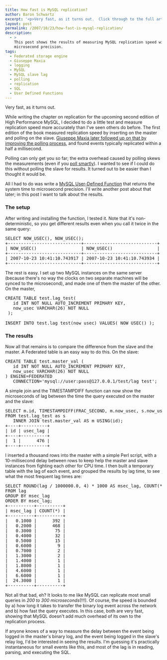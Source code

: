 ```yaml
---
title: How fast is MySQL replication?
author: Baron Schwartz
excerpt: '<p>Very fast, as it turns out.  Click through to the full article for details.</p>'
layout: post
permalink: /2007/10/23/how-fast-is-mysql-replication/
description:
  - >
    This post shows the results of measuring MySQL replication speed with
    microsecond precision.
tags:
  - Federated storage engine
  - Giuseppe Maxia
  - logging
  - MySQL
  - MySQL slave lag
  - polling
  - replication
  - SQL
  - User Defined Functions
---
```

Very fast, as it turns out.

While writing the chapter on replication for the upcoming second edition of High Performance MySQL, I decided to do a little test and measure replication speed more accurately than I've seen others do before. The first edition of the book measured replication speed by inserting on the master and polling on the slave. [Giuseppe Maxia later followed up on that by improving the polling process][1], and found events typically replicated within a half a millisecond.

Polling can only get you so far; the extra overhead caused by polling skews the measurements (even if you [poll smartly][2]). I wanted to see if I could do this without polling the slave for results. It turned out to be easier than I thought it would be.

All I had to do was write a [MySQL User-Defined Function][3] that returns the system time to microsecond precision. I'll write another post about that later; in this post I want to talk about the results.

### The setup

After writing and installing the function, I tested it. Note that it's non-deterministic, so you get different results even when you call it twice in the same query:

<pre>SELECT NOW_USEC(), NOW_USEC(); 
+----------------------------+----------------------------+ 
| NOW_USEC()                 | NOW_USEC()                 | 
+----------------------------+----------------------------+ 
| 2007-10-23 10:41:10.743917 | 2007-10-23 10:41:10.743934 | 
+----------------------------+----------------------------+ </pre>

The rest is easy. I set up two MySQL instances on the same server (because there's no way the clocks on two separate machines will be synced to the microsecond), and made one of them the master of the other. On the master,

<pre>CREATE TABLE test.lag_test( 
   id INT NOT NULL AUTO_INCREMENT PRIMARY KEY, 
   now_usec VARCHAR(26) NOT NULL 
 ); 

INSERT INTO test.lag_test(now_usec) VALUES( NOW_USEC() ); </pre>

### The results

Now all that remains is to compare the difference from the slave and the master. A Federated table is an easy way to do this. On the slave:

<pre>CREATE TABLE test.master_val ( 
   id INT NOT NULL AUTO_INCREMENT PRIMARY KEY, 
   now_usec VARCHAR(26) NOT NULL 
) ENGINE=FEDERATED 
   CONNECTION='mysql://user:pass@127.0.0.1/test/lag_test'; </pre>

A simple join and the TIMESTAMPDIFF function can now show the microseconds of lag between the time the query executed on the master and the slave:

<pre>SELECT m.id, TIMESTAMPDIFF(FRAC_SECOND, m.now_usec, s.now_usec) AS usec_lag
FROM test.lag_test as s
   INNER JOIN test.master_val AS m USING(id); 
+----+----------+ 
| id | usec_lag | 
+----+----------+ 
|  1 |      476 | 
+----+----------+ </pre>

I inserted a thousand rows into the master with a simple Perl script, with a 10-millisecond delay between rows to keep help the master and slave instances from fighting each other for CPU time. I then built a temporary table with the lag of each event, and grouped the results by lag time, to see what the most frequent lag times are:

<pre>SELECT ROUND(lag / 1000000.0, 4) * 1000 AS msec_lag, COUNT(*)
FROM lag
GROUP BY msec_lag
ORDER BY msec_lag;
+----------+----------+ 
| msec_lag | COUNT(*) | 
+----------+----------+ 
|   0.1000 |      392 | 
|   0.2000 |      468 | 
|   0.3000 |       75 | 
|   0.4000 |       32 | 
|   0.5000 |       15 | 
|   0.6000 |        9 | 
|   0.7000 |        2 | 
|   1.3000 |        2 | 
|   1.4000 |        1 | 
|   1.8000 |        1 | 
|   4.6000 |        1 | 
|   6.6000 |        1 | 
|  24.3000 |        1 | 
+----------+----------+</pre>

Not all that bad, eh? It looks to me like MySQL can replicate most small queries in *200 to 300 microseconds*(!!!). Of course, the speed is bounded by a) how long it takes to transfer the binary log event across the network and b) how fast the query executes. In this case, both are very fast, showing that MySQL doesn't add much overhead of its own to the replication process.

If anyone knows of a way to measure the delay between the event being logged in the master's binary log, and the event being logged in the slave's relay log, I'd be interested in seeing the results. I'm guessing it's practically instantaneous for small events like this, and most of the lag is in reading, parsing, and executing the SQL.

 [1]: http://datacharmer.blogspot.com/2006/04/measuring-replication-speed.html
 [2]: http://www.xaprb.com/blog/2006/05/04/how-to-make-a-program-choose-an-optimal-polling-interval/
 [3]: http://dev.mysql.com/doc/en/adding-functions.html
